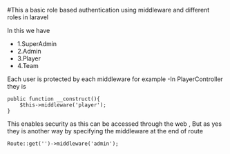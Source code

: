 #This a basic role based authentication using middleware and different roles in laravel 

In this we have 
 - 1.SuperAdmin
 - 2.Admin
 - 3.Player
 - 4.Team 

Each user is protected by each middleware for example 
-In PlayerController they is 

``` laravel
public function __construct(){
    $this->middleware('player');
} 

```

This enables security as this can be accessed through the web , But as yes they is another
way by specifying the middleware at the end of route

```laravel
Route::get('')->middleware('admin');
```

